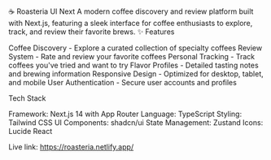 ☕ Roasteria UI Next
A modern coffee discovery and review platform built with Next.js, featuring a sleek interface for coffee enthusiasts to explore, track, and review their favorite brews.
✨ Features

Coffee Discovery - Explore a curated collection of specialty coffees
Review System - Rate and review your favorite coffees
Personal Tracking - Track coffees you've tried and want to try
Flavor Profiles - Detailed tasting notes and brewing information
Responsive Design - Optimized for desktop, tablet, and mobile
User Authentication - Secure user accounts and profiles

Tech Stack

Framework: Next.js 14 with App Router
Language: TypeScript
Styling: Tailwind CSS
UI Components: shadcn/ui
State Management: Zustand
Icons: Lucide React

Live link: https://roasteria.netlify.app/
